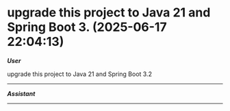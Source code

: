 <!-- Generated by SpecStory -->

# upgrade this project to Java 21 and Spring Boot 3. (2025-06-17 22:04:13)

_**User**_

upgrade this project to Java 21 and Spring Boot 3.2

---

_**Assistant**_



---

